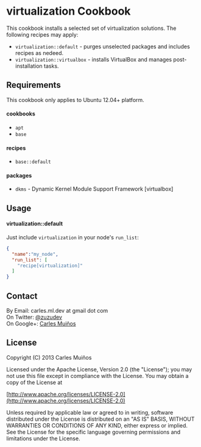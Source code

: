 # virtualization Cookbook

This cookbook installs a selected set of virtualization solutions.
The following recipes may apply:

- `virtualization::default` - purges unselected packages and includes recipes as nedeed.
- `virtualization::virtualbox` - installs VirtualBox and manages post-installation tasks.


## Requirements

This cookbook only applies to Ubuntu 12.04+ platform.

#### cookbooks
- `apt`
- `base`

#### recipes
- `base::default`

#### packages
- `dkms` - Dynamic Kernel Module Support Framework [virtualbox]


## Usage

#### virtualization::default
Just include `virtualization` in your node's `run_list`:

```json
{
  "name":"my_node",
  "run_list": [
    "recipe[virtualization]"
  ]
}
```


## Contact

By Email:   carles.ml.dev at gmail dot com  
On Twitter: [@zuzudev](https://twitter.com/zuzudev)  
On Google+: [Carles Muiños](https://plus.google.com/109480759201585988691)


## License

Copyright (C) 2013 Carles Muiños

Licensed under the Apache License, Version 2.0 (the "License");
you may not use this file except in compliance with the License.
You may obtain a copy of the License at

[http://www.apache.org/licenses/LICENSE-2.0](http://www.apache.org/licenses/LICENSE-2.0)

Unless required by applicable law or agreed to in writing, software
distributed under the License is distributed on an "AS IS" BASIS,
WITHOUT WARRANTIES OR CONDITIONS OF ANY KIND, either express or implied.
See the License for the specific language governing permissions and
limitations under the License.

